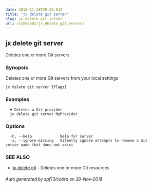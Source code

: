 ```yaml
---
date: 2018-11-28T09:20:04Z
title: "jx delete git server"
slug: jx_delete_git_server
url: /commands/jx_delete_git_server/
---
```

## jx delete git server

Deletes one or more Git servers

### Synopsis

Deletes one or more Git servers from your local settings

```
jx delete git server [flags]
```

### Examples

```
  # Deletes a Git provider
  jx delete git server MyProvider
```

### Options

```
  -h, --help             help for server
  -i, --ignore-missing   Silently ignore attempts to remove a Git server name that does not exist
```

### SEE ALSO

* [jx delete git](/commands/jx_delete_git/)	 - Deletes one or more Git resources

###### Auto generated by spf13/cobra on 28-Nov-2018

